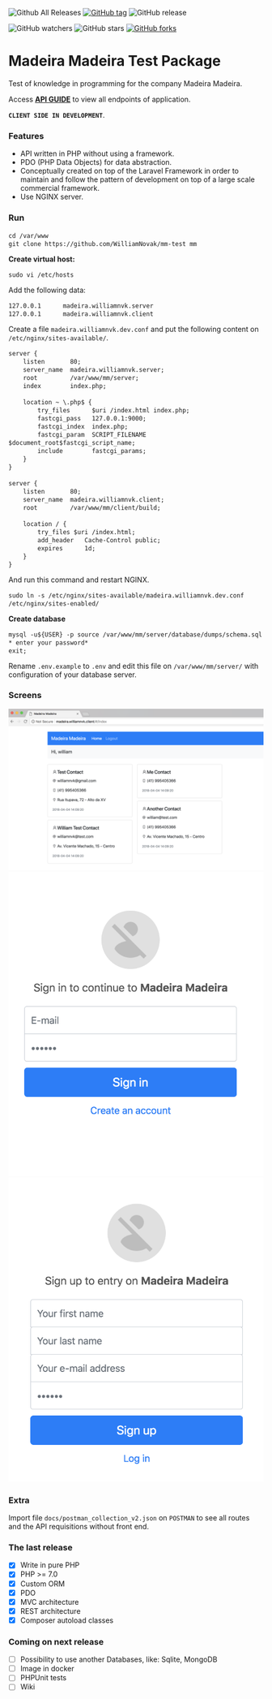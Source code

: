 ![Github All Releases](https://img.shields.io/github/downloads/WilliamNovak/mm-test/total.svg)
[![GitHub tag](https://img.shields.io/github/tag/WilliamNovak/mm-test.svg)](https://github.com/WilliamNovak/mm-test)
![GitHub release](https://img.shields.io/github/release/WilliamNovak/mm-test.svg)

![GitHub watchers](https://img.shields.io/github/watchers/WilliamNovak/mm-test.svg?style=social&label=Watch) ![GitHub stars](https://img.shields.io/github/stars/WilliamNovak/mm-test.svg?style=social&label=Stars)
[![GitHub forks](https://img.shields.io/github/forks/WilliamNovak/mm-test.svg?style=social&label=Fork)](https://github.com/WilliamNovak/mm-test)


# Madeira Madeira Test Package

Test of knowledge in programming for the company Madeira Madeira.

Access [**API GUIDE**](https://documenter.getpostman.com/view/538667/mm/RVu2mqJi) to view all endpoints of application.

**`CLIENT SIDE IN DEVELOPMENT`**.

### Features

- API written in PHP without using a framework.
- PDO (PHP Data Objects) for data abstraction.
- Conceptually created on top of the Laravel Framework in order to maintain and follow the pattern of development on top of a large scale commercial framework.
- Use NGINX server.

### Run

```
cd /var/www
git clone https://github.com/WilliamNovak/mm-test mm
```
**Create virtual host:**
```
sudo vi /etc/hosts
```
Add the following data:
```
127.0.0.1      madeira.williamnvk.server
127.0.0.1      madeira.williamnvk.client
```
Create a file `madeira.williamnvk.dev.conf` and put the following content on `/etc/nginx/sites-available/`.
```
server {
    listen       80;
    server_name  madeira.williamnvk.server;
    root         /var/www/mm/server;
    index        index.php;

    location ~ \.php$ {
        try_files      $uri /index.html index.php;
        fastcgi_pass   127.0.0.1:9000;
        fastcgi_index  index.php;
        fastcgi_param  SCRIPT_FILENAME $document_root$fastcgi_script_name;
        include        fastcgi_params;
    }
}

server {
    listen       80;
    server_name  madeira.williamnvk.client;
    root         /var/www/mm/client/build;

    location / {
        try_files $uri /index.html;
        add_header   Cache-Control public;
        expires      1d;
    }
}

```
And run this command and restart NGINX.
```
sudo ln -s /etc/nginx/sites-available/madeira.williamnvk.dev.conf /etc/nginx/sites-enabled/
```

**Create database**
```
mysql -u${USER} -p source /var/www/mm/server/database/dumps/schema.sql
* enter your password*
exit;
```

Rename `.env.example` to `.env` and edit this file on `/var/www/mm/server/` with configuration of your database server.

### Screens

![Contact list](https://raw.githubusercontent.com/WilliamNovak/mm-test/master/docs/screens/contact-list-v2.png)
![Sign in](https://raw.githubusercontent.com/WilliamNovak/mm-test/master/docs/screens/sign-in.png) ![Sign up](https://raw.githubusercontent.com/WilliamNovak/mm-test/master/docs/screens/sign-up.png)

### Extra

Import file `docs/postman_collection_v2.json` on `POSTMAN` to see all routes and the API requisitions without front end.

### The last release

- [x] Write in pure PHP
- [x] PHP >= 7.0
- [x] Custom ORM
- [x] PDO
- [x] MVC architecture
- [x] REST architecture
- [x] Composer autoload classes

### Coming on next release

- [ ] Possibility to use another Databases, like: Sqlite, MongoDB
- [ ] Image in docker
- [ ] PHPUnit tests
- [ ] Wiki
